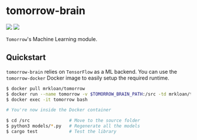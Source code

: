 # tomorrow-brain

[![](https://api.travis-ci.org/tomorrow-paper/tomorrow-brain.svg?branch=master)](https://travis-ci.org/tomorrow-paper/tomorrow-brain)
[![](http://www.wtfpl.net/wp-content/uploads/2012/12/wtfpl-badge-2.png)](http://www.wtfpl.net/)

`Tomorrow`'s Machine Learning module.

## Quickstart

`tomorrow-brain` relies on `TensorFlow` as a ML backend. You can use the `tomorrow-docker` Docker image to easily setup the required runtime.

```bash
$ docker pull mrkloan/tomorrow
$ docker run --name tomorrow -v $TOMORROW_BRAIN_PATH:/src -td mrkloan/tomorrow bash
$ docker exec -it tomorrow bash

# You're now inside the Docker container

$ cd /src               # Move to the source folder
$ python3 models/*.py   # Regenerate all the models
$ cargo test            # Test the library
```